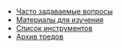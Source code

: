 - [Часто задаваемые вопросы](https://github.com/vladimir37/js-thread/blob/master/Wiki/faq.md)
- [Материалы для изучения](https://github.com/vladimir37/js-thread/blob/master/Wiki/learn.md)
- [Список инструментов](https://github.com/vladimir37/js-thread/blob/master/Wiki/tools.md)
- [Архив тредов](https://github.com/vladimir37/js-thread/wiki/%D0%90%D1%80%D1%85%D0%B8%D0%B2-%D1%82%D1%80%D0%B5%D0%B4%D0%BE%D0%B2)
